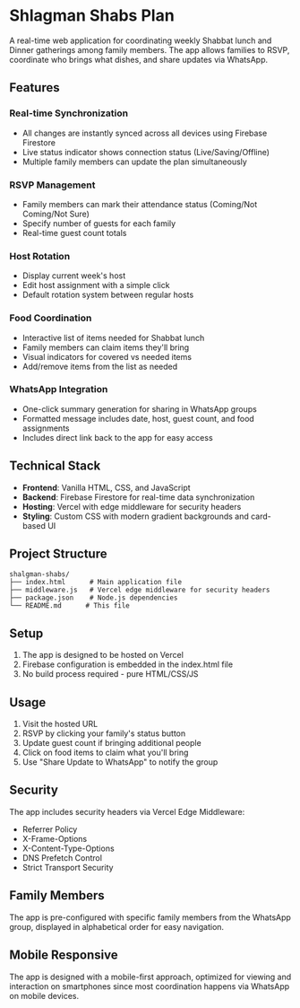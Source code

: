 # Shlagman Shabs Plan

A real-time web application for coordinating weekly Shabbat lunch and Dinner gatherings among family members. The app allows families to RSVP, coordinate who brings what dishes, and share updates via WhatsApp.

## Features

### Real-time Synchronization
- All changes are instantly synced across all devices using Firebase Firestore
- Live status indicator shows connection status (Live/Saving/Offline)
- Multiple family members can update the plan simultaneously

### RSVP Management
- Family members can mark their attendance status (Coming/Not Coming/Not Sure)
- Specify number of guests for each family
- Real-time guest count totals

### Host Rotation
- Display current week's host
- Edit host assignment with a simple click
- Default rotation system between regular hosts

### Food Coordination
- Interactive list of items needed for Shabbat lunch
- Family members can claim items they'll bring
- Visual indicators for covered vs needed items
- Add/remove items from the list as needed

### WhatsApp Integration
- One-click summary generation for sharing in WhatsApp groups
- Formatted message includes date, host, guest count, and food assignments
- Includes direct link back to the app for easy access

## Technical Stack

- **Frontend**: Vanilla HTML, CSS, and JavaScript
- **Backend**: Firebase Firestore for real-time data synchronization
- **Hosting**: Vercel with edge middleware for security headers
- **Styling**: Custom CSS with modern gradient backgrounds and card-based UI

## Project Structure

```
shalgman-shabs/
├── index.html      # Main application file
├── middleware.js   # Vercel edge middleware for security headers
├── package.json    # Node.js dependencies
└── README.md      # This file
```

## Setup

1. The app is designed to be hosted on Vercel
2. Firebase configuration is embedded in the index.html file
3. No build process required - pure HTML/CSS/JS

## Usage

1. Visit the hosted URL
2. RSVP by clicking your family's status button
3. Update guest count if bringing additional people
4. Click on food items to claim what you'll bring
5. Use "Share Update to WhatsApp" to notify the group

## Security

The app includes security headers via Vercel Edge Middleware:
- Referrer Policy
- X-Frame-Options
- X-Content-Type-Options
- DNS Prefetch Control
- Strict Transport Security

## Family Members

The app is pre-configured with specific family members from the WhatsApp group, displayed in alphabetical order for easy navigation.

## Mobile Responsive

The app is designed with a mobile-first approach, optimized for viewing and interaction on smartphones since most coordination happens via WhatsApp on mobile devices.